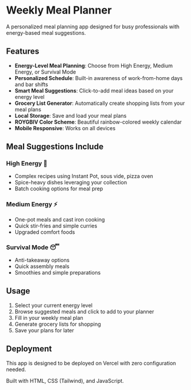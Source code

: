 # Weekly Meal Planner

A personalized meal planning app designed for busy professionals with energy-based meal suggestions.

## Features

- **Energy-Level Meal Planning**: Choose from High Energy, Medium Energy, or Survival Mode
- **Personalized Schedule**: Built-in awareness of work-from-home days and bar shifts
- **Smart Meal Suggestions**: Click-to-add meal ideas based on your energy level
- **Grocery List Generator**: Automatically create shopping lists from your meal plans
- **Local Storage**: Save and load your meal plans
- **ROYGBIV Color Scheme**: Beautiful rainbow-colored weekly calendar
- **Mobile Responsive**: Works on all devices

## Meal Suggestions Include

### High Energy 🚀
- Complex recipes using Instant Pot, sous vide, pizza oven
- Spice-heavy dishes leveraging your collection
- Batch cooking options for meal prep

### Medium Energy ⚡
- One-pot meals and cast iron cooking
- Quick stir-fries and simple curries
- Upgraded comfort foods

### Survival Mode 😴
- Anti-takeaway options
- Quick assembly meals
- Smoothies and simple preparations

## Usage

1. Select your current energy level
2. Browse suggested meals and click to add to your planner
3. Fill in your weekly meal plan
4. Generate grocery lists for shopping
5. Save your plans for later

## Deployment

This app is designed to be deployed on Vercel with zero configuration needed.

Built with HTML, CSS (Tailwind), and JavaScript.